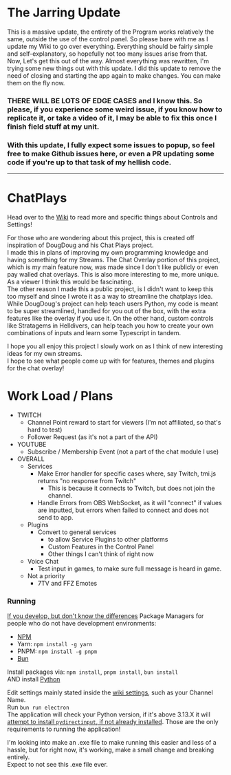 # The Jarring Update
This is a massive update, the entirety of the Program works relatively the same, outside the use of the control panel. So please bare with me as I update my Wiki to go over everything. Everything should be fairly simple and self-explanatory, so hopefully not too many issues arise from that.  
Now, Let's get this out of the way. Almost everything was rewritten, I'm trying some new things out with this update. I did this update to remove the need of closing and starting the app again to make changes. You can make them on the fly now.  
### **THERE WILL BE LOTS OF EDGE CASES** and I know this. So please, if you experience some weird issue, if you know how to replicate it, or take a video of it, I may be able to fix this once I finish field stuff at my unit.  
### With this update, I fully expect some issues to popup, so feel free to make Github issues here, or even a PR updating some code if you're up to that task of my hellish code.

---

# ChatPlays
Head over to the [Wiki](https://github.com/AlgorithmicPolicyIndex/ChatPlays/wiki) to read more and specific things about Controls and Settings!  

For those who are wondering about this project, this is created off inspiration of DougDoug and his Chat Plays project.  
I made this in plans of improving my own programming knowledge and having something for my Streams. The Chat Overlay portion of this project, which is my main feature now, was made since I don't like publicly or even pay walled chat overlays. This is also more interesting to me, more unique. As a viewer I think this would be fascinating.  
The other reason I made this a public project, is I didn't want to keep this too myself and since I wrote it as a way to streamline the chatplays idea.  
While DougDoug's project can help teach users Python, my code is meant to be super streamlined, handled for you out of the box, with the extra features like the overlay if you use it. On the other hand, custom controls like Stratagems in Helldivers, can help teach you how to create your own combinations of inputs and learn some Typescript in tandem.

I hope you all enjoy this project I slowly work on as I think of new interesting ideas for my own streams.  
I hope to see what people come up with for features, themes and plugins for the chat overlay!

# Work Load / Plans
  - TWITCH
      - Channel Point reward to start for viewers (I'm not affiliated, so that's hard to test)
      - Follower Request (as it's not a part of the API)
  - YOUTUBE
      - Subscribe / Membership Event (not a part of the chat module I use)
  - OVERALL
      - Services
        - Make Error handler for specific cases where, say Twitch, tmi.js returns "no response from Twitch"
          - This is because it connects to Twitch, but does not join the channel.
        - Handle Errors from OBS WebSocket, as it will "connect" if values are inputted, but errors when failed to connect and does not send to app.
      - Plugins
        - Convert to general services
          - to allow Service Plugins to other platforms
          - Custom Features in the Control Panel
          - Other things I can't think of right now
      - Voice Chat
         - Test input in games, to make sure full message is heard in game.
      - Not a priority
           - 7TV and FFZ Emotes

### Running

[If you develop, but don't know the differences](https://www.youtube.com/watch?app=desktop&v=5LZOk9dt-ko)
Package Managers for people who do not have development environments:
- [NPM](https://nodejs.org/en)
- Yarn: `npm install -g yarn`
- PNPM: `npm install -g pnpm`
- [Bun](https://bun.sh)

Install packages via: `npm install`, `pnpm install`, `bun install`  
AND install [Python](https://www.python.org/downloads/) 

Edit settings mainly stated inside the [wiki settings](https://github.com/AlgorithmicPolicyIndex/ChatPlays/wiki/Settings#main-settings), such as your Channel Name.  
Run `bun run electron`  
The application will check your Python version, if it's above 3.13.X it will [attempt to install `pydirectinput`, if not already installed](https://github.com/AlgorithmicPolicyIndex/ChatPlays/blob/main/src/index.ts#L52-L74).
Those are the only requirements to running the application!

I'm looking into make an .exe file to make running this easier and less of a hassle, but for right now, it's working, make a small change and breaking entirely.  
Expect to not see this .exe file ever.